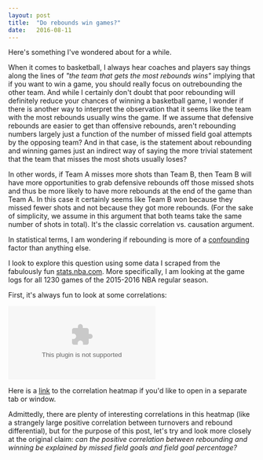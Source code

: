 ```yaml
---
layout: post
title:  "Do rebounds win games?"
date:   2016-08-11 
---
```


Here's something I've wondered about for a while. 

When it comes to basketball, I always hear coaches and players say things along the lines of *"the team that gets the most rebounds wins"* implying that if you want to win a game, you should really focus on outrebounding the other team. 
And while I certainly don't doubt that poor rebounding will definitely reduce your chances of winning a basketball game, I wonder if there is another way to interpret the observation that it seems like the team with the most rebounds usually wins the game.
If we assume that defensive rebounds are easier to get than offensive rebounds, aren't rebounding numbers largely just a function of the number of missed field goal attempts by the opposing team? And in that case, is the statement about rebounding and winning games just an indirect way of saying the more trivial statement that the team that misses the most shots usually loses?

In other words, if Team A misses more shots than Team B, then Team B will have more opportunities to grab defensive rebounds off those missed shots and thus be more likely to have more rebounds at the end of the game than Team A. In this case it certainly seems like Team B won because they missed fewer shots and not because they got more rebounds. (For the sake of simplicity, we assume in this argument that both teams take the same number of shots in total). It's the classic correlation vs. causation argument.

In statistical terms, I am wondering if rebounding is more of a [confounding](https://en.wikipedia.org/wiki/Confounding) factor than anything else.

I look to explore this question using some data I scraped from the fabulously fun [stats.nba.com](//stats.nba.com). More specifically, I am looking at the game logs for all 1230 games of the 2015-2016 NBA regular season.

First, it's always fun to look at some correlations:

![here is a correlation heatmap](https://github.com/wmoon5/wmoon5.github.io/blob/master/images/kobe/FGPct_ShotZones.eps)

Here is a [link](http://127.0.0.1:4000/images/test.eps) to the correlation heatmap if you'd like to open in a separate tab or window.

Admittedly, there are plenty of interesting correlations in this heatmap (like a strangely large positive correlation between turnovers and rebound differential), but for the purpose of this post, let's try and look more closely at the original claim: *can the positive correlation between rebounding and winning be explained by missed field goals and field goal percentage?*






